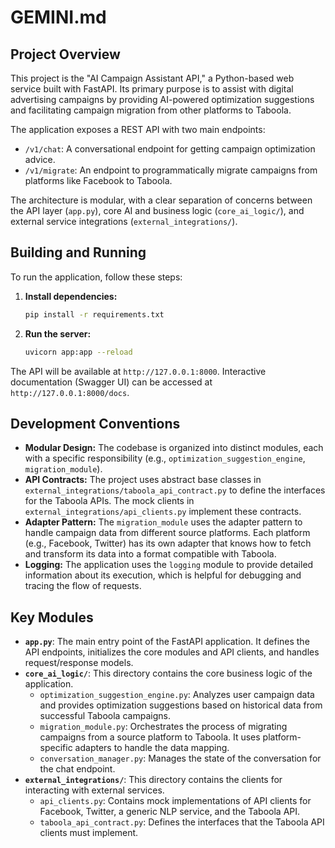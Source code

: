 # GEMINI.md

## Project Overview

This project is the "AI Campaign Assistant API," a Python-based web service built with FastAPI. Its primary purpose is to assist with digital advertising campaigns by providing AI-powered optimization suggestions and facilitating campaign migration from other platforms to Taboola.

The application exposes a REST API with two main endpoints:
*   `/v1/chat`: A conversational endpoint for getting campaign optimization advice.
*   `/v1/migrate`: An endpoint to programmatically migrate campaigns from platforms like Facebook to Taboola.

The architecture is modular, with a clear separation of concerns between the API layer (`app.py`), core AI and business logic (`core_ai_logic/`), and external service integrations (`external_integrations/`).

## Building and Running

To run the application, follow these steps:

1.  **Install dependencies:**
    ```bash
    pip install -r requirements.txt
    ```

2.  **Run the server:**
    ```bash
    uvicorn app:app --reload
    ```

The API will be available at `http://127.0.0.1:8000`. Interactive documentation (Swagger UI) can be accessed at `http://127.0.0.1:8000/docs`.

## Development Conventions

*   **Modular Design:** The codebase is organized into distinct modules, each with a specific responsibility (e.g., `optimization_suggestion_engine`, `migration_module`).
*   **API Contracts:** The project uses abstract base classes in `external_integrations/taboola_api_contract.py` to define the interfaces for the Taboola APIs. The mock clients in `external_integrations/api_clients.py` implement these contracts.
*   **Adapter Pattern:** The `migration_module` uses the adapter pattern to handle campaign data from different source platforms. Each platform (e.g., Facebook, Twitter) has its own adapter that knows how to fetch and transform its data into a format compatible with Taboola.
*   **Logging:** The application uses the `logging` module to provide detailed information about its execution, which is helpful for debugging and tracing the flow of requests.

## Key Modules

*   **`app.py`**: The main entry point of the FastAPI application. It defines the API endpoints, initializes the core modules and API clients, and handles request/response models.
*   **`core_ai_logic/`**: This directory contains the core business logic of the application.
    *   `optimization_suggestion_engine.py`: Analyzes user campaign data and provides optimization suggestions based on historical data from successful Taboola campaigns.
    *   `migration_module.py`: Orchestrates the process of migrating campaigns from a source platform to Taboola. It uses platform-specific adapters to handle the data mapping.
    *   `conversation_manager.py`: Manages the state of the conversation for the chat endpoint.
*   **`external_integrations/`**: This directory contains the clients for interacting with external services.
    *   `api_clients.py`: Contains mock implementations of API clients for Facebook, Twitter, a generic NLP service, and the Taboola API.
    *   `taboola_api_contract.py`: Defines the interfaces that the Taboola API clients must implement.
